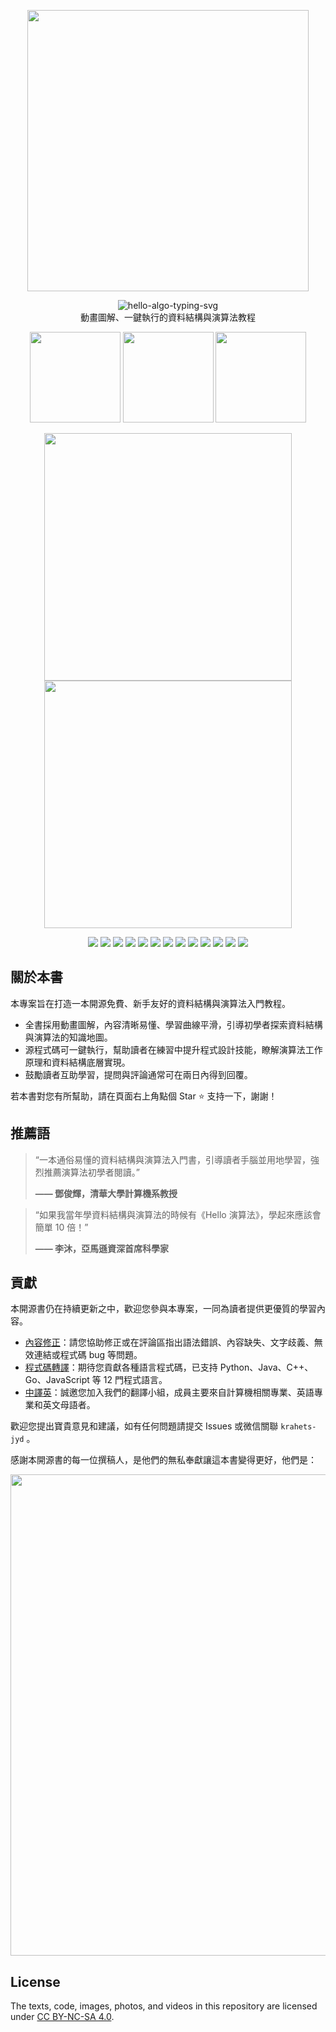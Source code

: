 <p align="center">
  <a href="https://www.hello-algo.com/">
    <img src="https://www.hello-algo.com/index.assets/hello_algo_header.png" width="450"></a>
</p>

<p align="center">
  <img src="https://readme-typing-svg.demolab.com?font=Noto+Sans+SC&weight=500&duration=3500&pause=2000&color=21C8B8&center=true&vCenter=true&random=false&width=200&lines=Hello%2C+%E7%AE%97%E6%B3%95+!" alt="hello-algo-typing-svg" />
  </br>
  動畫圖解、一鍵執行的資料結構與演算法教程
</p>

<p align="center">
  <a href="https://www.hello-algo.com/">
    <img src="https://www.hello-algo.com/index.assets/btn_read_online_dark.svg" width="145"></a>
  <a href="https://github.com/krahets/hello-algo/releases">
    <img src="https://www.hello-algo.com/index.assets/btn_download_pdf_dark.svg" width="145"></a>
  <a href="https://github.com/krahets/hello-algo/blob/main/en/README.md">
    <img src="https://www.hello-algo.com/index.assets/btn_english_edition_dark.svg" width="145"></a>
</p>

<p align="center">
  <img src="https://www.hello-algo.com/index.assets/animation.gif" width="396">
  <img src="https://www.hello-algo.com/index.assets/running_code.gif" width="396">
</p>

<p align="center">
  <img src="https://img.shields.io/badge/Python-snow?logo=python&logoColor=3776AB">
  <img src="https://img.shields.io/badge/C%2B%2B-snow?logo=c%2B%2B&logoColor=00599C">
  <img src="https://img.shields.io/badge/Java-snow?logo=coffeescript&logoColor=FC4C02">
  <img src="https://img.shields.io/badge/C%23-snow?logo=csharp&logoColor=512BD4">
  <img src="https://img.shields.io/badge/Go-snow?logo=go&logoColor=00ADD8">
  <img src="https://img.shields.io/badge/Swift-snow?logo=swift&logoColor=F05138">
  <img src="https://img.shields.io/badge/JavaScript-snow?logo=javascript&logoColor=E9CE30">
  <img src="https://img.shields.io/badge/TypeScript-snow?logo=typescript&logoColor=3178C6">
  <img src="https://img.shields.io/badge/Dart-snow?logo=dart&logoColor=0175C2">
  <img src="https://img.shields.io/badge/Rust-snow?logo=rust&logoColor=000000">
  <img src="https://img.shields.io/badge/C-snow?logo=c&logoColor=A8B9CC">
  <img src="https://img.shields.io/badge/Zig-snow?logo=zig&logoColor=F7A41D">
  <img src="https://img.shields.io/badge/Stay%20Tuned-snow">
</p>

## 關於本書

本專案旨在打造一本開源免費、新手友好的資料結構與演算法入門教程。

- 全書採用動畫圖解，內容清晰易懂、學習曲線平滑，引導初學者探索資料結構與演算法的知識地圖。
- 源程式碼可一鍵執行，幫助讀者在練習中提升程式設計技能，瞭解演算法工作原理和資料結構底層實現。
- 鼓勵讀者互助學習，提問與評論通常可在兩日內得到回覆。

若本書對您有所幫助，請在頁面右上角點個 Star :star: 支持一下，謝謝！

## 推薦語

> “一本通俗易懂的資料結構與演算法入門書，引導讀者手腦並用地學習，強烈推薦演算法初學者閱讀。”
>
> **—— 鄧俊輝，清華大學計算機系教授**

> “如果我當年學資料結構與演算法的時候有《Hello 演算法》，學起來應該會簡單 10 倍！”
>
> **—— 李沐，亞馬遜資深首席科學家**

## 貢獻

本開源書仍在持續更新之中，歡迎您參與本專案，一同為讀者提供更優質的學習內容。

- [內容修正](https://www.hello-algo.com/chapter_appendix/contribution/)：請您協助修正或在評論區指出語法錯誤、內容缺失、文字歧義、無效連結或程式碼 bug 等問題。
- [程式碼轉譯](https://github.com/krahets/hello-algo/issues/15)：期待您貢獻各種語言程式碼，已支持 Python、Java、C++、Go、JavaScript 等 12 門程式語言。
- [中譯英](https://github.com/krahets/hello-algo/issues/914)：誠邀您加入我們的翻譯小組，成員主要來自計算機相關專業、英語專業和英文母語者。

歡迎您提出寶貴意見和建議，如有任何問題請提交 Issues 或微信關聯 `krahets-jyd` 。

感謝本開源書的每一位撰稿人，是他們的無私奉獻讓這本書變得更好，他們是：

<p align="left">
    <a href="https://github.com/krahets/hello-algo/graphs/contributors">
        <img width="770" src="https://contrib.rocks/image?repo=krahets/hello-algo&max=300&columns=16" />
    </a>
</p>

## License

The texts, code, images, photos, and videos in this repository are licensed under [CC BY-NC-SA 4.0](https://creativecommons.org/licenses/by-nc-sa/4.0/).
